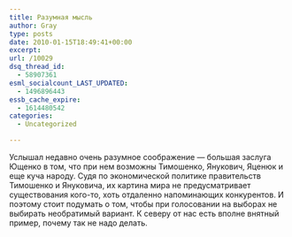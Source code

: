 ```yaml
---
title: Разумная мысль
author: Gray
type: posts
date: 2010-01-15T18:49:41+00:00
excerpt:
url: /10029
dsq_thread_id:
  - 58907361
esml_socialcount_LAST_UPDATED:
  - 1496896443
essb_cache_expire:
  - 1614480542
categories:
  - Uncategorized

---
```








Услышал недавно очень разумное соображение &#8212; большая заслуга Ющенко в том, что при нем возможны Тимошенко, Янукович, Яценюк и еще куча народу. Судя по экономической политике правительств Тимошенко и Януковича, их картина мира не предусматривает существования кого-то, хоть отдаленно напоминающих конкурентов. И поэтому стоит подумать о том, чтобы при голосовании на выборах не выбирать необратимый вариант. К северу от нас есть вполне внятный пример, почему так не надо делать.